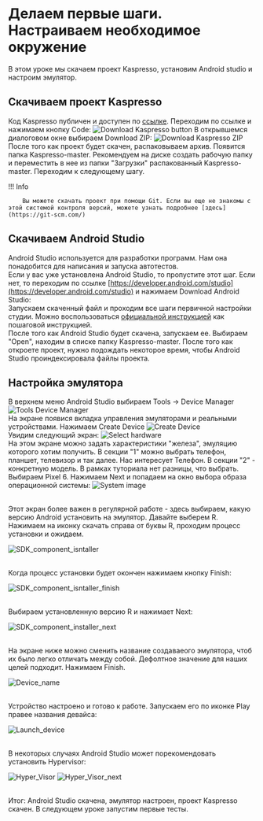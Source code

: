 # Делаем первые шаги. Настраиваем необходимое окружение

В этом уроке мы скачаем проект Kaspresso, установим Android studio и настроим эмулятор.

## Скачиваем проект Kaspresso

Код Kaspresso публичен и доступен по [ссылке](https://github.com/KasperskyLab/Kaspresso). Переходим по ссылке и нажимаем кнопку Code:
<img src="../images/Github_download_button.png" alt="Download Kaspresso button"/>
В открывшемся диалоговом окне выбираем Download ZIP:
<img src="../images/Github_download_zip.png" alt="Download Kaspresso ZIP"/>
После того как проект будет скачен, распаковываем архив. Появится папка Kaspresso-master. Рекомендуем на диске создать рабочую папку и переместить в нее из папки "Загрузки" распакованный Kaspresso-master. Переходим к следующему шагу.

!!! Info

        Вы можете скачать проект при помощи Git. Если вы еще не знакомы с этой системой контроля версий, можете узнать подробнее [здесь](https://git-scm.com/)

## Скачиваем Android Studio
Android Studio используется для разработки программ. Нам она понадобится для написания и запуска автотестов.
<br>Если у вас уже установлена Android Studio, то пропустите этот шаг. Если нет, то переходим по ссылке [https://developer.android.com/studio](https://developer.android.com/studio) и нажимаем Download Android Studio:
<br>Запускаем скаченный файл и проходим все шаги первичной настройки студии. Можно воспользоваться [официальной инструкцией](https://developer.android.com/codelabs/basic-android-kotlin-compose-install-android-studio#0) как пошаговой инструкцией.
<br>После того как Android Studio будет скачена, запускаем ее. Выбираем "Open", находим в списке папку Kaspresso-master. После того как откроете проект, нужно подождать некоторое время, чтобы Android Studio проиндексировала файлы проекта.

## Настройка эмулятора
В верхнем меню Android Studio выбираем Tools -> Device Manager
<img src="../images/Tools_Device_Manager.png" alt="Tools Device Manager"/>
<br>На экране появися вкладка управления эмуляторами и реальными устройствами. Нажимаем Create Device
<img src="../images/Create_device.png" alt="Create Device"/>
<br> Увидим следующий экран:
<img src="../images/Select_hardware.png" alt="Select hardware"/>
<br> На этом экране можно задать характеристики "железа", эмуляцию которого хотим получить. В секции "1" можно выбрать телефон, планшет, телевизор и так далее. Нас интересует Телефон. В секции "2" - конкретную модель. В рамках туториала нет разницы, что выбрать. Выбираем Pixel 6. Нажимаем Next и попадаем на окно выбора образа операционной системы:
<img src="../images/System_Image.png" alt="System image"/>

<br> Этот экран более важен в регулярной работе - здесь выбираем, какую версию Android установить на эмулятор. Давайте выберем R. Нажимаем на иконку скачать справа от буквы R, проходим процесс установки и ожидаем.

<img src="../images/SDK_component_isntaller.png" alt="SDK_component_isntaller"/>

<br> Когда процесс установки будет окончен нажимаем кнопку Finish:

<img src="../images/SDK_component_installer_finish.png" alt="SDK_component_isntaller_finish"/>

<br> Выбираем установленную версию R и нажимает Next:

<img src="../images/SDK_component_installer_next.png" alt="SDK_component_installer_next"/>

<br> На экране ниже можно сменить название создаваеого эмулятора, чтоб их было легко отличать между собой. Дефолтное значение для наших целей подходит. Нажимаем Finish.

<img src="../images/Device_name.png" alt="Device_name"/>

<br> Устройство настроено и готово к работе. Запускаем его по иконке Play правее названия девайса:

<img src="../images/Launch_device.png" alt="Launch_device"/>

<br> В некоторых случаях Android Studio может порекомендовать установить Hypervisor:

<img src="../images/Hyper_Visor.png" alt="Hyper_Visor"/>

<img src="../images/Hyper_Visor_next.png" alt="Hyper_Visor_next"/>

<br> Итог: Android Studio скачена, эмулятор настроен, проект Kaspresso скачен. В следующем уроке запустим первые тесты.
